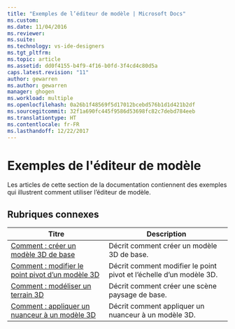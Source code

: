 ```yaml
---
title: "Exemples de l’éditeur de modèle | Microsoft Docs"
ms.custom: 
ms.date: 11/04/2016
ms.reviewer: 
ms.suite: 
ms.technology: vs-ide-designers
ms.tgt_pltfrm: 
ms.topic: article
ms.assetid: dd0f4155-b4f9-4f16-b0fd-3f4cd4c80d5a
caps.latest.revision: "11"
author: gewarren
ms.author: gewarren
manager: ghogen
ms.workload: multiple
ms.openlocfilehash: 0a26b1f48569f5d17012bcebd576b1d1d421b2df
ms.sourcegitcommit: 32f1a690fc445f9586d53698fc82c7debd784eeb
ms.translationtype: HT
ms.contentlocale: fr-FR
ms.lasthandoff: 12/22/2017
---
```

# <a name="model-editor-examples"></a>Exemples de l'éditeur de modèle
Les articles de cette section de la documentation contiennent des exemples qui illustrent comment utiliser l’éditeur de modèle.  
  
## <a name="related-topics"></a>Rubriques connexes  
  
|Titre|Description|  
|-----------|-----------------|  
|[Comment : créer un modèle 3D de base](../designers/how-to-create-a-basic-3-d-model.md)|Décrit comment créer un modèle 3D de base.|  
|[Comment : modifier le point pivot d’un modèle 3D](../designers/how-to-modify-the-pivot-point-of-a-3-d-model.md)|Décrit comment modifier le point pivot et l’échelle d’un modèle 3D.|  
|[Comment : modéliser un terrain 3D](../designers/how-to-model-3-d-terrain.md)|Décrit comment créer une scène paysage de base.|  
|[Comment : appliquer un nuanceur à un modèle 3D](../designers/how-to-apply-a-shader-to-a-3-d-model.md)|Décrit comment appliquer un nuanceur à un modèle 3D.|